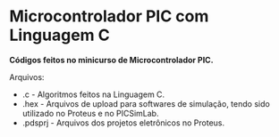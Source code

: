 # Microcontrolador PIC com Linguagem C

**Códigos feitos no minicurso de Microcontrolador PIC.**

 Arquivos:
 - .c - Algoritmos feitos na Linguagem C.
 - .hex - Arquivos de upload para softwares de simulação, tendo sido utilizado no Proteus e no PICSimLab.
 - .pdsprj - Arquivos dos projetos eletrônicos no Proteus.

